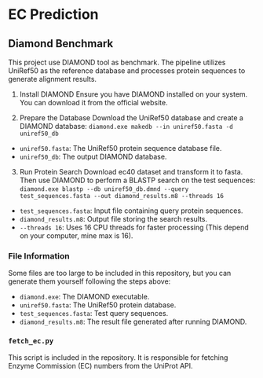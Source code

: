 # EC Prediction

## Diamond Benchmark

This project use DIAMOND tool as benchmark. The pipeline utilizes UniRef50 as the reference database and processes protein sequences to generate alignment results.

1. Install DIAMOND
   Ensure you have DIAMOND installed on your system. You can download it from the official website.

2. Prepare the Database
   Download the UniRef50 database and create a DIAMOND database:
   `diamond.exe makedb --in uniref50.fasta -d uniref50_db`

- `uniref50.fasta`: The UniRef50 protein sequence database file.
- `uniref50_db`: The output DIAMOND database.

3. Run Protein Search
   Download ec40 dataset and transform it to fasta. Then use DIAMOND to perform a BLASTP search on the test sequences:
   `diamond.exe blastp --db uniref50_db.dmnd --query test_sequences.fasta --out diamond_results.m8 --threads 16`

- `test_sequences.fasta`: Input file containing query protein sequences.
- `diamond_results.m8`: Output file storing the search results.
- `--threads 16`: Uses 16 CPU threads for faster processing (This depend on your computer, mine max is 16).

### File Information

Some files are too large to be included in this repository, but you can generate them yourself following the steps above:

- `diamond.exe`: The DIAMOND executable.
- `uniref50.fasta`: The UniRef50 protein database.
- `test_sequences.fasta`: Test query sequences.
- `diamond_results.m8`: The result file generated after running DIAMOND.

### `fetch_ec.py`

This script is included in the repository. It is responsible for fetching Enzyme Commission (EC) numbers from the UniProt API.
